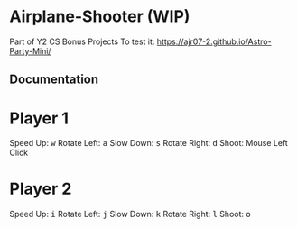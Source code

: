 # Airplane-Shooter (WIP)
Part of Y2 CS Bonus Projects
To test it: https://ajr07-2.github.io/Astro-Party-Mini/


## Documentation
# Player 1
Speed Up: <kbd>w</kbd>
Rotate Left: <kbd>a</kbd>
Slow Down: <kbd>s</kbd>
Rotate Right: <kbd>d</kbd>
Shoot: Mouse Left Click
# Player 2
Speed Up: <kbd>i</kbd>
Rotate Left: <kbd>j</kbd>
Slow Down: <kbd>k</kbd>
Rotate Right: <kbd>l</kbd>
Shoot: <kbd>o</kbd>